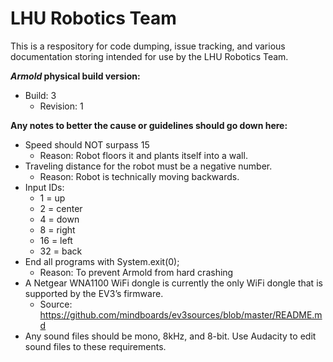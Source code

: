 # LHU Robotics Team

This is a respository for code dumping, issue tracking, and various documentation storing intended for use by the LHU Robotics Team.

<b><i>Armold</i> physical build version:</b>
- Build: 3
  - Revision: 1

<b>Any notes to better the cause or guidelines should go down here:</b>

- Speed should NOT surpass 15
  - Reason: Robot floors it and plants itself into a wall.
- Traveling distance for the robot must be a negative number.
  - Reason: Robot is technically moving backwards.
- Input IDs:
  - 1 = up
  - 2 = center
  - 4 = down
  - 8 = right
  - 16 = left
  - 32 = back
- End all programs with System.exit(0);
  - Reason: To prevent Armold from hard crashing
- A Netgear WNA1100 WiFi dongle is currently the only WiFi dongle that is supported by the EV3’s firmware.
  - Source: https://github.com/mindboards/ev3sources/blob/master/README.md
- Any sound files should be mono, 8kHz, and 8-bit. Use Audacity to edit sound files to these requirements.
